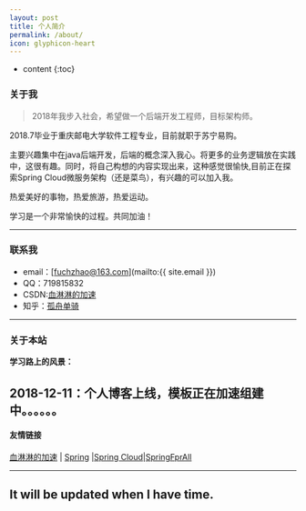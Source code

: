 ```yaml
---
layout: post
title: 个人简介
permalink: /about/
icon: glyphicon-heart
---
```


* content
{:toc}




### 关于我

> 2018年我步入社会，希望做一个后端开发工程师，目标架构师。   

2018.7毕业于重庆邮电大学软件工程专业，目前就职于苏宁易购。

主要兴趣集中在java后端开发，后端的概念深入我心。将更多的业务逻辑放在实践中，这很有趣。同时，将自己构想的内容实现出来，这种感觉很愉快,目前正在探索Spring Cloud微服务架构（还是菜鸟），有兴趣的可以加入我。   

热爱美好的事物，热爱旅游，热爱运动。

学习是一个非常愉快的过程。共同加油！   

---

### 联系我

* email：[fuchzhao@163.com](mailto:{{ site.email }})
* QQ：719815832
* CSDN:[血淋淋的加速](https://me.csdn.net/qq_31822385)
* 知乎：[孤舟单骑](https://www.zhihu.com/people/gu-zhou-dan-qi/activities)

---

### 关于本站   

**学习路上的风景：**

2018-12-11：个人博客上线，模板正在加速组建中。。。。。。
---

#### 友情链接

[血淋淋的加速](https://me.csdn.net/qq_31822385) \| [Spring](https://start.spring.io/) \|[Spring Cloud](http://blog.didispace.com/Spring-Cloud%E5%9F%BA%E7%A1%80%E6%95%99%E7%A8%8B/)\|[SpringFprAll](https://github.com/SpringForAll)

---

## It will be updated when I have time. ##